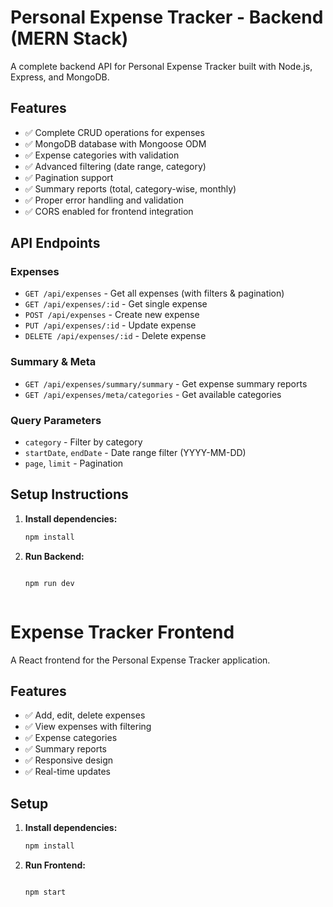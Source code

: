 # Personal Expense Tracker - Backend (MERN Stack)

A complete backend API for Personal Expense Tracker built with Node.js, Express, and MongoDB.

## Features

- ✅ Complete CRUD operations for expenses
- ✅ MongoDB database with Mongoose ODM
- ✅ Expense categories with validation
- ✅ Advanced filtering (date range, category)
- ✅ Pagination support
- ✅ Summary reports (total, category-wise, monthly)
- ✅ Proper error handling and validation
- ✅ CORS enabled for frontend integration

## API Endpoints

### Expenses
- `GET /api/expenses` - Get all expenses (with filters & pagination)
- `GET /api/expenses/:id` - Get single expense
- `POST /api/expenses` - Create new expense
- `PUT /api/expenses/:id` - Update expense
- `DELETE /api/expenses/:id` - Delete expense

### Summary & Meta
- `GET /api/expenses/summary/summary` - Get expense summary reports
- `GET /api/expenses/meta/categories` - Get available categories

### Query Parameters
- `category` - Filter by category
- `startDate`, `endDate` - Date range filter (YYYY-MM-DD)
- `page`, `limit` - Pagination

## Setup Instructions

1. **Install dependencies:**
   ```bash
   npm install
2. **Run Backend:**

   ```bash

   npm run dev



# Expense Tracker Frontend

A React frontend for the Personal Expense Tracker application.

## Features

- ✅ Add, edit, delete expenses
- ✅ View expenses with filtering
- ✅ Expense categories
- ✅ Summary reports
- ✅ Responsive design
- ✅ Real-time updates

## Setup

1. **Install dependencies:**
   ```bash
   npm install

2. **Run Frontend:**

   ```bash

   npm start

